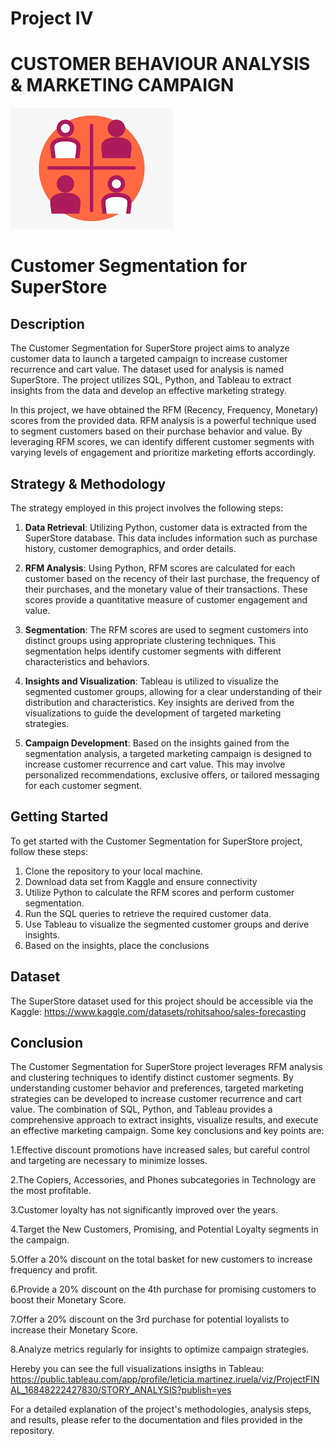 # Project IV 
# CUSTOMER BEHAVIOUR ANALYSIS & MARKETING CAMPAIGN

![seg](fig/seg.png)

# Customer Segmentation for SuperStore

## Description
The Customer Segmentation for SuperStore project aims to analyze customer data to launch a targeted campaign to increase customer recurrence and cart value. The dataset used for analysis is named SuperStore. The project utilizes SQL, Python, and Tableau to extract insights from the data and develop an effective marketing strategy.

In this project, we have obtained the RFM (Recency, Frequency, Monetary) scores from the provided data. RFM analysis is a powerful technique used to segment customers based on their purchase behavior and value. By leveraging RFM scores, we can identify different customer segments with varying levels of engagement and prioritize marketing efforts accordingly.

## Strategy & Methodology
The strategy employed in this project involves the following steps:

1. **Data Retrieval**: Utilizing Python, customer data is extracted from the SuperStore database. This data includes information such as purchase history, customer demographics, and order details.

2. **RFM Analysis**: Using Python, RFM scores are calculated for each customer based on the recency of their last purchase, the frequency of their purchases, and the monetary value of their transactions. These scores provide a quantitative measure of customer engagement and value.

3. **Segmentation**: The RFM scores are used to segment customers into distinct groups using appropriate clustering techniques. This segmentation helps identify customer segments with different characteristics and behaviors.

4. **Insights and Visualization**: Tableau is utilized to visualize the segmented customer groups, allowing for a clear understanding of their distribution and characteristics. Key insights are derived from the visualizations to guide the development of targeted marketing strategies.  

5. **Campaign Development**: Based on the insights gained from the segmentation analysis, a targeted marketing campaign is designed to increase customer recurrence and cart value. This may involve personalized recommendations, exclusive offers, or tailored messaging for each customer segment.

## Getting Started
To get started with the Customer Segmentation for SuperStore project, follow these steps:

1. Clone the repository to your local machine.
2. Download data set from Kaggle and ensure connectivity 
3. Utilize Python to calculate the RFM scores and perform customer segmentation.
4. Run the SQL queries to retrieve the required customer data.
5. Use Tableau to visualize the segmented customer groups and derive insights.
76. Based on the insights, place the conclusions

## Dataset
The SuperStore dataset used for this project should be accessible via the Kaggle: https://www.kaggle.com/datasets/rohitsahoo/sales-forecasting

## Conclusion
The Customer Segmentation for SuperStore project leverages RFM analysis and clustering techniques to identify distinct customer segments. By understanding customer behavior and preferences, targeted marketing strategies can be developed to increase customer recurrence and cart value. The combination of SQL, Python, and Tableau provides a comprehensive approach to extract insights, visualize results, and execute an effective marketing campaign. Some key conclusions and key points are:

1.Effective discount promotions have increased sales, but careful control and targeting are necessary to minimize losses.

2.The Copiers, Accessories, and Phones subcategories in Technology are the most profitable.

3.Customer loyalty has not significantly improved over the years.

4.Target the New Customers, Promising, and Potential Loyalty segments in the campaign.

5.Offer a 20% discount on the total basket for new customers to increase frequency and profit.

6.Provide a 20% discount on the 4th purchase for promising customers to boost their Monetary Score.

7.Offer a 20% discount on the 3rd purchase for potential loyalists to increase their Monetary Score.

8.Analyze metrics regularly for insights to optimize campaign strategies.

Hereby you can see the full visualizations insigths in Tableau: 
https://public.tableau.com/app/profile/leticia.martinez.iruela/viz/ProjectFINAL_16848222427830/STORY_ANALYSIS?publish=yes

For a detailed explanation of the project's methodologies, analysis steps, and results, please refer to the documentation and files provided in the repository.